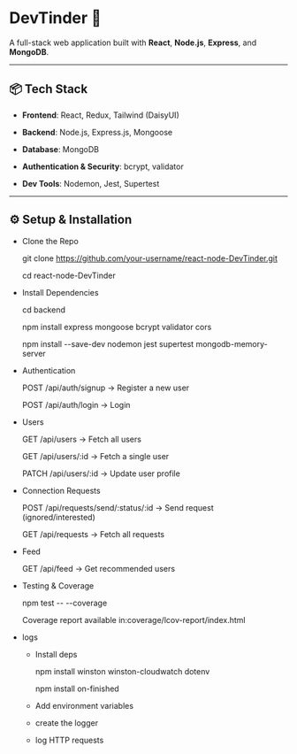 # DevTinder 🚀  
A full-stack web application built with **React**, **Node.js**, **Express**, and **MongoDB**.  

---

## 📦 Tech Stack  

- **Frontend**: React, Redux, Tailwind (DaisyUI)  

- **Backend**: Node.js, Express.js, Mongoose  

- **Database**: MongoDB  

- **Authentication & Security**: bcrypt, validator  

- **Dev Tools**: Nodemon, Jest, Supertest  

---

## ⚙️ Setup & Installation  

- Clone the Repo

  git clone https://github.com/your-username/react-node-DevTinder.git

  cd react-node-DevTinder

- Install Dependencies

  cd backend

  npm install express mongoose bcrypt validator cors

  npm install --save-dev nodemon jest supertest mongodb-memory-server

- Authentication

  POST /api/auth/signup → Register a new user

  POST /api/auth/login → Login

- Users

  GET /api/users → Fetch all users

  GET /api/users/:id → Fetch a single user

  PATCH /api/users/:id → Update user profile


- Connection Requests

  POST /api/requests/send/:status/:id → Send request (ignored/interested)

  GET /api/requests → Fetch all requests


- Feed

  GET /api/feed → Get recommended users

- Testing & Coverage

  npm test -- --coverage

  Coverage report available in:coverage/lcov-report/index.html


- logs

  - Install deps

      npm install winston winston-cloudwatch dotenv

      npm install on-finished

  - Add environment variables

  - create the logger
  
  - log HTTP requests